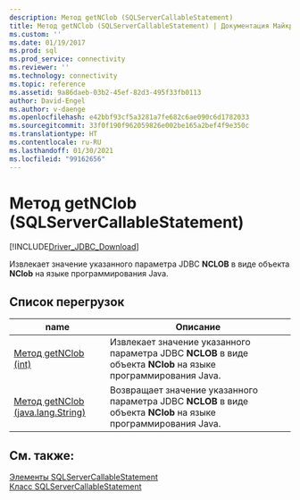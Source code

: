 ```yaml
---
description: Метод getNClob (SQLServerCallableStatement)
title: Метод getNClob (SQLServerCallableStatement) | Документация Майкрософт
ms.custom: ''
ms.date: 01/19/2017
ms.prod: sql
ms.prod_service: connectivity
ms.reviewer: ''
ms.technology: connectivity
ms.topic: reference
ms.assetid: 9a86daeb-03b2-45ef-82d3-495f33fb0113
author: David-Engel
ms.author: v-daenge
ms.openlocfilehash: e42bbf93cf5a3281a7fe682c6ae090c6d1782033
ms.sourcegitcommit: 33f0f190f962059826e002be165a2bef4f9e350c
ms.translationtype: HT
ms.contentlocale: ru-RU
ms.lasthandoff: 01/30/2021
ms.locfileid: "99162656"
---
```

# <a name="getnclob-method-sqlservercallablestatement"></a>Метод getNClob (SQLServerCallableStatement)
[!INCLUDE[Driver_JDBC_Download](../../../includes/driver_jdbc_download.md)]

  Извлекает значение указанного параметра JDBC **NCLOB** в виде объекта **NClob** на языке программирования Java.  
  
## <a name="overload-list"></a>Список перегрузок  
  
|name|Описание|  
|----------|-----------------|  
|[Метод getNClob (int)](../../../connect/jdbc/reference/getnclob-method-int.md)|Извлекает значение указанного параметра JDBC **NCLOB** в виде объекта **NClob** на языке программирования Java.|  
|[Метод getNClob (java.lang.String)](../../../connect/jdbc/reference/getnclob-method-java-lang-string.md)|Возвращает значение указанного параметра JDBC **NCLOB** в виде объекта **NClob** на языке программирования Java.|  
  
## <a name="see-also"></a>См. также:  
 [Элементы SQLServerCallableStatement](../../../connect/jdbc/reference/sqlservercallablestatement-members.md)   
 [Класс SQLServerCallableStatement](../../../connect/jdbc/reference/sqlservercallablestatement-class.md)  
  
  
